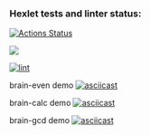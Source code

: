 ### Hexlet tests and linter status:
[![Actions Status](https://github.com/alex-vo/frontend-project-lvl1/workflows/hexlet-check/badge.svg)](https://github.com/alex-vo/frontend-project-lvl1/actions)

<a href="https://codeclimate.com/github/codeclimate/codeclimate/maintainability"><img src="https://api.codeclimate.com/v1/badges/a99a88d28ad37a79dbf6/maintainability" /></a>

[![lint](https://github.com/alex-vo/frontend-project-lvl1/actions/workflows/main.yml/badge.svg)](https://github.com/alex-vo/frontend-project-lvl1/actions/workflows/main.yml)

brain-even demo
[![asciicast](https://asciinema.org/a/YpRFZCwX7qD6LeGbjoGnKMXui.svg)](https://asciinema.org/a/YpRFZCwX7qD6LeGbjoGnKMXui)

brain-calc demo
[![asciicast](https://asciinema.org/a/435702.svg)](https://asciinema.org/a/435702)

brain-gcd demo
[![asciicast](https://asciinema.org/a/435709.svg)](https://asciinema.org/a/435709)